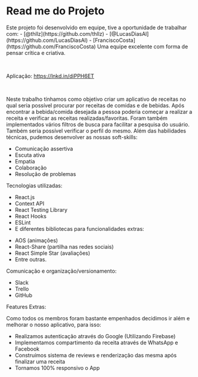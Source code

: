 <h1>Read me do Projeto</h1>
<p>Este projeto foi desenvolvido em equipe, tive a oportunidade de trabalhar com:
- [@thllz](https://github.com/thllz)
- [@LucasDiasAl](https://github.com/LucasDiasAl)
- [FranciscoCosta](https://github.com/FranciscoCosta)
  Uma equipe excelente com forma de pensar crítica e criativa.</p>
</br>
<p>Aplicação: <a href="https://lnkd.in/diPPH6ET">https://lnkd.in/diPPH6ET</a></p>
</br>
<p>Neste trabalho tínhamos como objetivo criar um aplicativo de receitas no qual seria possível procurar por receitas de comidas e de bebidas. Após encontrar a bebida/comida desejada a pessoa poderia começar a realizar a receita e verificar as receitas realizadas/favoritas. Foram também implementados vários filtros de busca para facilitar a pesquisa do usuário. Também seria possível verificar o perfil do mesmo. Além das habilidades técnicas, pudemos desenvolver as nossas soft-skills:</p>
<ul>
  <li>Comunicação assertiva</li>
  <li>Escuta ativa</li>
  <li>Empatia</li>
  <li>Colaboração</li>
  <li>Resolução de problemas</li>
</ul>
<p>Tecnologias utilizadas:</p>
<ul>
  <li>React.js</li>
  <li>Context API</li>
  <li>React Testing Library</li>
  <li>React Hooks</li>
  <li>ESLint</li>
  <li>E diferentes bibliotecas para funcionalidades extras:</li>
</ul>
<ul>
  <li>AOS (animações)</li>
  <li>React-Share (partilha nas redes sociais)</li>
  <li>React Simple Star (avaliações)</li>
  <li>Entre outras.</li>
</ul>
<p>Comunicação e organização/versionamento:</p>
<ul>
  <li>Slack</li>
  <li>Trello</li>
  <li>GitHub</li>
</ul>
<p>Features Extras:</p>
<p>Como todos os membros foram bastante empenhados decidimos ir além e melhorar o nosso aplicativo, para isso:</p>
<ul>
  <li>Realizamos autenticação através do Google (Utilizando Firebase)</li>
  <li>Implementamos compartimento da receita através de WhatsApp e Facebook</li>
  <li>Construímos sistema de reviews e renderização das mesma após finalizar uma receita</li>
  <li>Tornamos 100% responsivo o App</li>
</ul>
